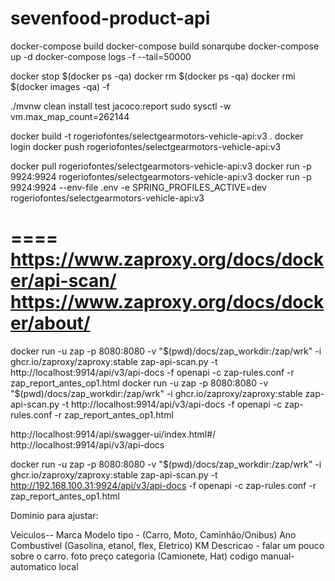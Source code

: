 # sevenfood-product-api

docker-compose build
docker-compose build sonarqube
docker-compose up -d
docker-compose logs -f --tail=50000

docker stop $(docker ps -qa)
docker rm $(docker ps -qa)
docker rmi $(docker images -qa) -f

./mvnw clean install test jacoco:report
sudo sysctl -w vm.max_map_count=262144


docker build -t rogeriofontes/selectgearmotors-vehicle-api:v3 .
docker login
docker push rogeriofontes/selectgearmotors-vehicle-api:v3

docker pull rogeriofontes/selectgearmotors-vehicle-api:v3
docker run -p 9924:9924 rogeriofontes/selectgearmotors-vehicle-api:v3
docker run -p 9924:9924 --env-file .env -e SPRING_PROFILES_ACTIVE=dev rogeriofontes/selectgearmotors-vehicle-api:v3

====
https://www.zaproxy.org/docs/docker/api-scan/
https://www.zaproxy.org/docs/docker/about/
====
docker run -u zap -p 8080:8080 -v "$(pwd)/docs/zap_workdir:/zap/wrk" -i ghcr.io/zaproxy/zaproxy:stable zap-api-scan.py -t http://localhost:9914/api/v3/api-docs -f openapi -c zap-rules.conf -r zap_report_antes_op1.html
docker run -u zap -p 8080:8080 -v "$(pwd)/docs/zap_workdir:/zap/wrk" -i ghcr.io/zaproxy/zaproxy:stable zap-api-scan.py -t http://localhost:9914/api/v3/api-docs -f openapi -c zap-rules.conf -r zap_report_antes_op1.html

http://localhost:9914/api/swagger-ui/index.html#/
http://localhost:9914/api/v3/api-docs

docker run -u zap -p 8080:8080 -v "$(pwd)/docs/zap_workdir:/zap/wrk" -i ghcr.io/zaproxy/zaproxy:stable zap-api-scan.py -t http://192.168.100.31:9924/api/v3/api-docs -f openapi -c zap-rules.conf -r zap_report_antes_op1.html

Dominio para ajustar:

Veiculos--
Marca
Modelo
tipo - (Carro, Moto, Caminhão/Onibus)
Ano
Combustivel (Gasolina, etanol, flex, Eletrico)
KM
Descricao - falar um pouco sobre o carro.
foto
preço
categoria (Camionete, Hat)
codigo
manual-automatico
local

